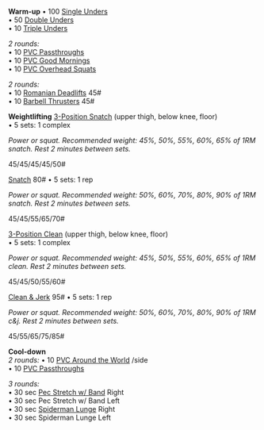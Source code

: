 **Warm-up**
• 100 [Single Unders](https://www.youtube.com/watch?v=tuZrIsXWoCc)  
• 50 [Double Unders](https://www.youtube.com/watch?v=f9dJh7Ixu3I)  
• 10 [Triple Unders](https://www.youtube.com/watch?v=OSMvoZnh_ng)

_2 rounds:_  
• 10 [PVC Passthroughs](https://www.youtube.com/watch?v=MrKIfj397Gw)  
• 10 [PVC Good Mornings](https://www.youtube.com/watch?v=ooVgggClhtM)  
• 10 [PVC Overhead Squats](https://www.youtube.com/watch?v=mrLUG_UyvV0)

_2 rounds:_  
• 10 [Romanian Deadlifts](https://www.youtube.com/watch?v=GZAKFRNtxLY) 45#  
• 10 [Barbell Thrusters](https://www.youtube.com/watch?v=88jwDZtP35c) 45#

**Weightlifting**
[3-Position Snatch](https://www.youtube.com/watch?v=XFBbCrVtTUE) (upper thigh, below knee, floor)  
• 5 sets: 1 complex

_Power or squat. Recommended weight: 45%, 50%, 55%, 60%, 65% of 1RM snatch. Rest 2 minutes between sets._

45/45/45/45/50#

[Snatch](https://www.youtube.com/watch?v=Tq1GusOPdKE) 80#
• 5 sets: 1 rep

_Power or squat. Recommended weight: 50%, 60%, 70%, 80%, 90% of 1RM snatch. Rest 2 minutes between sets._

45/45/55/65/70#

[3-Position Clean](https://www.youtube.com/watch?v=Vft3BcF-jx0) (upper thigh, below knee, floor)  
• 5 sets: 1 complex

_Power or squat. Recommended weight: 45%, 50%, 55%, 60%, 65% of 1RM clean. Rest 2 minutes between sets._

45/45/50/55/60#

[Clean & Jerk](https://www.youtube.com/watch?v=yFSBGIPMa9A) 95#
• 5 sets: 1 rep

_Power or squat. Recommended weight: 50%, 60%, 70%, 80%, 90% of 1RM c&j. Rest 2 minutes between sets._

45/55/65/75/85#

**Cool-down**  
_2 rounds:_
• 10 [PVC Around the World](https://youtu.be/PhPzc4hCtBc?t=44s) /side  
• 10 [PVC Passthroughs](https://www.youtube.com/watch?v=MrKIfj397Gw)

_3 rounds:_  
• 30 sec [Pec Stretch w/ Band](https://www.youtube.com/watch?v=DhjH7brjzwY) Right  
• 30 sec Pec Stretch w/ Band Left  
• 30 sec [Spiderman Lunge](https://www.youtube.com/watch?v=K6-F0dUwV-s) Right  
• 30 sec Spiderman Lunge Left